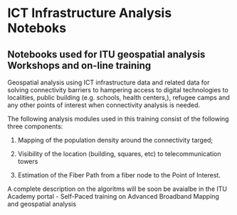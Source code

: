 # ICT Infrastructure Analysis Noteboks 

## Notebooks used for ITU geospatial analysis Workshops and on-line training

Geospatial analysis using ICT infrastructure data and related data for solving connectivity barriers to hampering access to digital technologies to localities, public building (e.g. schools, health centers,), refugee camps and any other points of interest when connectivity analysis is needed. 

The following analysis modules used in this training consist of the following three components:  

1. Mapping of the population density around the connectivity targed;  

2. Visibility of the location (building, squares, etc) to telecommunication towers 

3. Estimation of the Fiber Path from a fiber node to the Point of Interest. 

A complete description on the algoritms will be soon be avaialbe in the ITU Academy portal - Self-Paced training on Advanced Broadband Mapping and geospatial analysis
